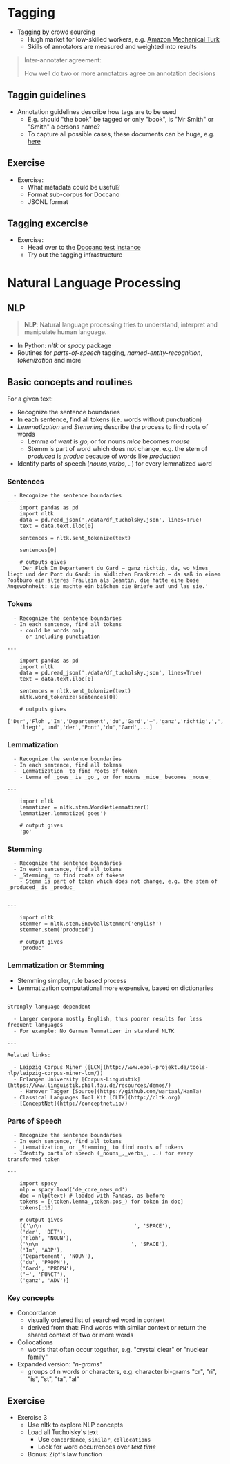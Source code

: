 # Tagging

  - Tagging by crowd sourcing
    - Hugh market for low-skilled workers, e.g. [Amazon Mechanical Turk](https://www.mturk.com/)
    - Skills of annotators are measured and weighted into results

  > Inter-annotater agreement:
  >
  > How well do two or more annotators agree on annotation decisions

## Taggin guidelines

  - Annotation guidelines describe how tags are to be used
     - E.g. should "the book" be tagged or only "book", is "Mr Smith" or "Smith" a persons name?
     - To capture all possible cases, these documents can be huge, e.g. [here](https://ids-pub.bsz-bw.de/frontdoor/deliver/index/docId/5065/file/Beisswenger_Bartz_Storrer_Tagset_and_guidelines_for_the_PoS_tagging_2015.pdf)

## Exercise

  - Exercise:
    - What metadata could be useful?
    - Format sub-corpus for Doccano
    - JSONL format

## Tagging excercise

  - Exercise:
    - Head over to the [Doccano test instance](http://doccano.herokuapp.com/)
    - Try out the tagging infrastructure

# Natural Language Processing

## NLP

  > __NLP__: Natural language processing tries to understand, interpret and manipulate human language.

  - In Python: _nltk_ or _spacy_ package  
  - Routines for _parts-of-speech_ tagging, _named-entity-recognition_, _tokenization_ and more

## Basic concepts and routines

  For a given text:

  - Recognize the sentence boundaries
  - In each sentence, find all tokens (i.e. words without punctuation)
  - _Lemmatization_ and _Stemming_ describe the process to find roots of words
    - Lemma of _went_ is _go_, or for nouns _mice_ becomes _mouse_
    - Stemm is part of word which does not change, e.g. the stem of _produced_ is _produc_ because of words like _production_
  - Identify parts of speech (_nouns_,_verbs_, ..) for every lemmatized word


### Sentences

```{panels}
  - Recognize the sentence boundaries
---
    import pandas as pd
    import nltk
    data = pd.read_json('./data/df_tucholsky.json', lines=True)
    text = data.text.iloc[0]

    sentences = nltk.sent_tokenize(text)

    sentences[0]

    # outputs gives
    'Der Floh Im Departement du Gard – ganz richtig, da, wo Nîmes liegt und der Pont du Gard: im südlichen Frankreich – da saß in einem Postbüro ein älteres Fräulein als Beamtin, die hatte eine böse Angewohnheit: sie machte ein bißchen die Briefe auf und las sie.'
```

### Tokens

```{panels}
  - Recognize the sentence boundaries
  - In each sentence, find all tokens
    - could be words only
    - or including punctuation

---

    import pandas as pd
    import nltk
    data = pd.read_json('./data/df_tucholsky.json', lines=True)
    text = data.text.iloc[0]

    sentences = nltk.sent_tokenize(text)
    nltk.word_tokenize(sentences[0])

    # outputs gives
    ['Der','Floh','Im','Departement','du','Gard','–','ganz','richtig',',','da',',','wo','Nîmes',
    'liegt','und','der','Pont','du','Gard',...]
 ```

### Lemmatization

```{panels}
  - Recognize the sentence boundaries
  - In each sentence, find all tokens
  - _Lemmatization_ to find roots of token
    - Lemma of _goes_ is _go_, or for nouns _mice_ becomes _mouse_

---

    import nltk
    lemmatizer = nltk.stem.WordNetLemmatizer()
    lemmatizer.lemmatize('goes')

    # output gives
    'go'
 ```

### Stemming

```{panels}
  - Recognize the sentence boundaries
  - In each sentence, find all tokens
  - _Stemming_ to find roots of tokens
    - Stemm is part of token which does not change, e.g. the stem of _produced_ is _produc_


---

    import nltk
    stemmer = nltk.stem.SnowballStemmer('english')
    stemmer.stem('produced')

    # output gives
    'produc'
 ```

### Lemmatization or Stemming

- Stemming simpler, rule based process
- Lemmatization computational more expensive, based on dictionaries


```{panels}

Strongly language dependent

  - Larger corpora mostly English, thus poorer results for less frequent languages
  - For example: No German lemmatizer in standard NLTK

---

Related links:

  - Leipzig Corpus Miner ([LCM](http://www.epol-projekt.de/tools-nlp/leipzig-corpus-miner-lcm/))
  - Erlangen University [Corpus-Linguistik](https://www.linguistik.phil.fau.de/resources/demos/)
    - Hanover Tagger [Source](https://github.com/wartaal/HanTa)
  - Classical Languages Tool Kit [CLTK](http://cltk.org)
  - [ConceptNet](http://conceptnet.io/)
 ```

### Parts of Speech

```{panels}
  - Recognize the sentence boundaries
  - In each sentence, find all tokens
  - _Lemmatization_ or _Stemming_ to find roots of tokens
  - Identify parts of speech (_nouns_,_verbs_, ..) for every transformed token

---

    import spacy
    nlp = spacy.load('de_core_news_md')
    doc = nlp(text) # loaded with Pandas, as before
    tokens = [(token.lemma_,token.pos_) for token in doc]
    tokens[:10]

    # output gives
    [('\n\n                              ', 'SPACE'),
    ('der', 'DET'),
    ('Floh', 'NOUN'),
    ('\n\n                              ', 'SPACE'),
    ('Im', 'ADP'),
    ('Departement', 'NOUN'),
    ('du', 'PROPN'),
    ('Gard', 'PROPN'),
    ('–', 'PUNCT'),
    ('ganz', 'ADV')]
 ```

### Key concepts

  - Concordance
    - visually ordered list of searched word in context
    - derived from that: Find words with similar context or return the shared context of two or more words
  - Collocations
    - words that often occur together, e.g. "crystal clear" or "nuclear family"
  - Expanded version: _"n-grams"_
    - groups of n words or characters, e.g. character bi-grams "cr", "ri", "is", "st", "ta", "al"

## Exercise

  - Exercise 3
    - Use nltk to explore NLP concepts
    - Load all Tucholsky's text
      - Use `concordance`, `similar`, `collocations`
      - Look for word occurrences over _text time_
    - Bonus: Zipf's law function
